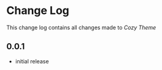 # Change Log

This change log contains all changes made to *Cozy Theme*

## 0.0.1

- initial release
